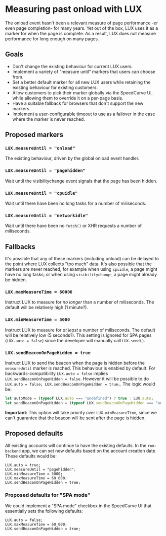 # Measuring past onload with LUX

The onload event hasn't been a relevant measure of page performance -or even page completion- for many years. Yet out of the box, LUX uses it as a marker for when the page is complete. As a result, LUX does not measure performance for long enough on many pages.

## Goals

- Don't change the existing behaviour for current LUX users.
- Implement a variety of "measure until" markers that users can choose from.
- Set a better default marker for all new LUX users while retaining the existing behaviour for existing customers.
- Allow customers to pick their marker globally via the SpeedCurve UI, while allowing them to override it on a per-page basis.
- Have a suitable fallback for browsers that don't support the new markers.
- Implement a user-configurable timeout to use as a failover in the case where the marker is never reached.

## Proposed markers

### `LUX.measureUntil = "onload"`

The existing behaviour, driven by the global onload event handler.

### `LUX.measureUntil = "pagehidden"`

Wait until the visibilitychange event signals that the page has been hidden.

### `LUX.measureUntil = "cpuidle"`

Wait until there have been no long tasks for a number of miliseconds.

### `LUX.measureUntil = "networkidle"`

Wait until there have been no `fetch()` or XHR requests a number of miliseconds.

## Fallbacks

It's possible that any of these markers (including onload) can be delayed to the point where LUX collects "too much" data. It's also possible that the markers are never reached, for example when using `cpuidle`, a page might have no long tasks; or when using `visibilitychange`, a page might already be hidden.

### `LUX.maxMeasureTime = 60000`

Instruct LUX to measure for _no longer_ than a number of miliseconds. The default will be relatively high (1 minute?).

### `LUX.minMeasureTime = 5000`

Instruct LUX to measure for _at least_ a number of miliseconds. The default will be relatively low (5 seconds?). This setting is ignored for SPA pages (`LUX.auto = false`) since the developer will manually call `LUX.send()`.

### `LUX.sendBeaconOnPageHidden = true`

Instruct LUX to send the beacon when the page is hidden before the `measureUntil` marker is reached. This behaviour is enabled by default. For backwards-compatibility `LUX.auto = false` implies `LUX.sendBeaconOnPageHidden = false`. However it will be possible to do `LUX.auto = false; LUX.sendBeaconOnPageHidden = true;`. The logic would be:

```js
let autoMode = (typeof LUX.auto === "undefined") ? true : LUX.auto;
let sendBeaconOnPageHidden = (typeof LUX.sendBeaconOnPageHidden === "undefined") ? autoMode : LUX.sendBeaconOnPageHidden;
```

**Important:** This option will take priority over `LUX.minMeasureTime`, since we can't guarantee that the beacon will be sent after the page is hidden.

## Proposed defaults

All existing accounts will continue to have the existing defaults. In the `rum-backend` app, we can set new defaults based on the account creation date. These defaults would be:

```
LUX.auto = true;
LUX.measureUntil = "pagehidden";
LUX.minMeasureTime = 5000;
LUX.maxMeasureTime = 60_000;
LUX.sendBeaconOnPageHidden = true;
```

### Proposed defaults for "SPA mode"

We could implement a "SPA mode" checkbox in the SpeedCurve UI that essentially sets the following defaults:

```
LUX.auto = false;
LUX.maxMeasureTime = 60_000;
LUX.sendBeaconOnPageHidden = true;
```
